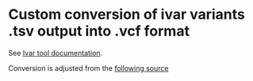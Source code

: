 # Custom conversion of ivar variants .tsv output into .vcf format

See [Ivar tool documentation](https://andersen-lab.github.io/ivar/html/manualpage.html).

Conversion is adjusted from the [following source](https://github.com/jts/ncov-tools/blob/master/workflow/scripts/ivar_variants_to_vcf.py)
